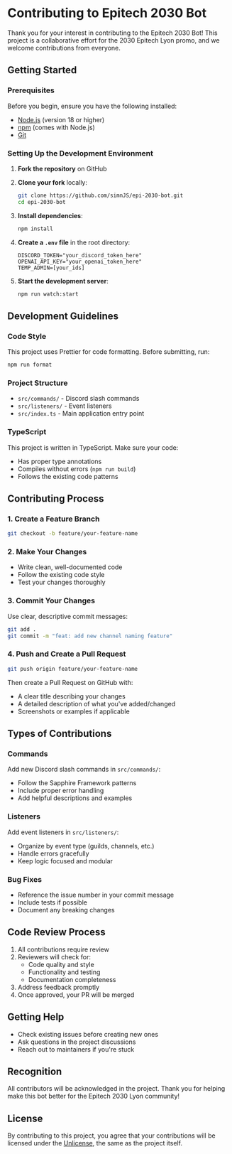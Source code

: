 # Contributing to Epitech 2030 Bot

Thank you for your interest in contributing to the Epitech 2030 Bot! This project is a collaborative effort for the 2030 Epitech Lyon promo, and we welcome contributions from everyone.

## Getting Started

### Prerequisites

Before you begin, ensure you have the following installed:
- [Node.js](https://nodejs.org/) (version 18 or higher)
- [npm](https://www.npmjs.com/) (comes with Node.js)
- [Git](https://git-scm.com/)

### Setting Up the Development Environment

1. **Fork the repository** on GitHub
2. **Clone your fork** locally:
   ```bash
   git clone https://github.com/simnJS/epi-2030-bot.git
   cd epi-2030-bot
   ```

3. **Install dependencies**:
   ```bash
   npm install
   ```

4. **Create a `.env` file** in the root directory:
   ```env
   DISCORD_TOKEN="your_discord_token_here"
   OPENAI_API_KEY="your_openai_token_here"
   TEMP_ADMIN=[your_ids]
   ```

5. **Start the development server**:
   ```bash
   npm run watch:start
   ```

## Development Guidelines

### Code Style

This project uses Prettier for code formatting. Before submitting, run:
```bash
npm run format
```

### Project Structure

- `src/commands/` - Discord slash commands
- `src/listeners/` - Event listeners
- `src/index.ts` - Main application entry point

### TypeScript

This project is written in TypeScript. Make sure your code:
- Has proper type annotations
- Compiles without errors (`npm run build`)
- Follows the existing code patterns

## Contributing Process

### 1. Create a Feature Branch

```bash
git checkout -b feature/your-feature-name
```

### 2. Make Your Changes

- Write clean, well-documented code
- Follow the existing code style
- Test your changes thoroughly

### 3. Commit Your Changes

Use clear, descriptive commit messages:
```bash
git add .
git commit -m "feat: add new channel naming feature"
```

### 4. Push and Create a Pull Request

```bash
git push origin feature/your-feature-name
```

Then create a Pull Request on GitHub with:
- A clear title describing your changes
- A detailed description of what you've added/changed
- Screenshots or examples if applicable

## Types of Contributions

### Commands
Add new Discord slash commands in `src/commands/`:
- Follow the Sapphire Framework patterns
- Include proper error handling
- Add helpful descriptions and examples

### Listeners
Add event listeners in `src/listeners/`:
- Organize by event type (guilds, channels, etc.)
- Handle errors gracefully
- Keep logic focused and modular

### Bug Fixes
- Reference the issue number in your commit message
- Include tests if possible
- Document any breaking changes

## Code Review Process

1. All contributions require review
2. Reviewers will check for:
   - Code quality and style
   - Functionality and testing
   - Documentation completeness
3. Address feedback promptly
4. Once approved, your PR will be merged

## Getting Help

- Check existing issues before creating new ones
- Ask questions in the project discussions
- Reach out to maintainers if you're stuck

## Recognition

All contributors will be acknowledged in the project. Thank you for helping make this bot better for the Epitech 2030 Lyon community!

## License

By contributing to this project, you agree that your contributions will be licensed under the [Unlicense](https://unlicense.org/), the same as the project itself.